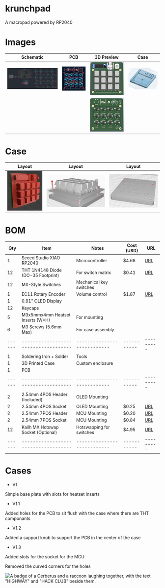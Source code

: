 # krunchpad
A macropad powered by RP2040

# Images

| Schematic | PCB | 3D Preview | Case |
|:---------:|:---:|:----:|:----:|
| ![Schematic](https://raw.githubusercontent.com/RadioactivePotato/krunchpad/refs/heads/main/assets/schematic.png) | ![PCB](https://raw.githubusercontent.com/RadioactivePotato/krunchpad/refs/heads/main/assets/pcb.png) | ![3D-Front](https://raw.githubusercontent.com/RadioactivePotato/krunchpad/refs/heads/main/assets/3dfront.png) | ![Baseplate](https://raw.githubusercontent.com/RadioactivePotato/krunchpad/refs/heads/main/assets/cad-v1.3.png) |
| | | ![3D-Back](https://raw.githubusercontent.com/RadioactivePotato/krunchpad/refs/heads/main/assets/3dback.png) | |

# Case

| Layout | Layout | Layout |
| :----: | :----: | :----: |
| ![](https://raw.githubusercontent.com/RadioactivePotato/krunchpad/refs/heads/main/assets/case/case1-v1.3.png) | ![](https://raw.githubusercontent.com/RadioactivePotato/krunchpad/refs/heads/main/assets/case/case2.png) | ![](https://raw.githubusercontent.com/RadioactivePotato/krunchpad/refs/heads/main/assets/case/case3.png) |

# BOM
| Qty  | Item                               | Notes                     | Cost (USD)| URL     |
|------|------------------------------------|---------------------------|-----------|---------|
| 1    | Seeed Studio XIAO RP2040           | Microcontroller           | $4.68     | [URL](https://www.digikey.co.uk/en/products/detail/seeed-technology-co-ltd/102010428/14672129) |
| 12   | THT 1N4148 Diode (DO-35 Footprint) | For switch matrix         | $0.41     | [URL](https://www.digikey.co.uk/en/products/detail/diotec-semiconductor/1N4148/13164514) |
| 12   | MX-Style Switches                  | Mechanical key switches   |           |         |
| 1    | EC11 Rotary Encoder                | Volume control            | $1.87     | [URL](https://www.digikey.co.uk/en/products/detail/bourns-inc/PEC11R-4215K-S0012/4499639) |
| 1    | 0.91" OLED Display                 |                           |           |         |
| 12   | Keycaps                            |                           |           |         |
| 5    | M3x5mmx4mm Heatset Inserts (W*H)   | For mounting              |           |         |
| 6    | M3 Screws (5.6mm Max)              | For case assembly         |           |         |
|------|------------------------------------|---------------------------|-----------|---------|
| 1    | Soldering Iron + Solder            | Tools                     |           |         |
| 1    | 3D Printed Case                    | Custom enclosure          |           |         |
| 1    | PCB                                |                           |           |         |
|------|------------------------------------|---------------------------|-----------|---------|
| 2    | 2.54mm 4POS Header (Included)      | OLED Mounting             |           |         |
| 2    | 2.54mm 4POS Socket                 | OLED Mounting             | $0.25     | [URL](https://www.digikey.co.uk/en/products/detail/adam-tech/RS1-04-G/9829303) |
| 2    | 2.54mm 7POS Header                 | MCU Mounting              | $0.20     | [URL](https://www.digikey.co.uk/en/products/detail/adam-tech/PH1-07-UA/9830505) |
| 2    | 2.54mm 7POS Socket                 | MCU Mounting              | $0.84     | [URL](https://www.digikey.co.uk/en/products/detail/adam-tech/RS1-07-G/9832045) |
| 12   | Kailh MX Hotswap Socket (Optional) | Hotswapping for switches  | $4.95     | [URL](https://www.digikey.co.uk/en/products/detail/adafruit-industries-llc/4958/13997772) |
|------|------------------------------------|---------------------------|-----------|---------|

# Cases
- V1

Simple base plate with slots for heatset inserts

- V1.1

Added holes for the PCB to sit flush with the case where there are THT componants

- V1.2

Added a support knob to support the PCB in the center of the case

- V1.3

Added slots for the socket for the MCU

Removed the curved corners for the holes

![A badge of a Cerberus and a raccoon laughing together, with the text "HIGHWAY" and "HACK CLUB" beside them.](https://hc-cdn.hel1.your-objectstorage.com/s/v3/0bbcca68ffa3845300bb76940f8ad91fd53d2d68_06-30-2025-1618.png)
